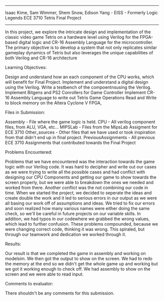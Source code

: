 *************************************************************************************************
Isaac Kime, Sam Wimmer, Shem Snow, Edison Yang - EISS - Formerly Logic Legends
ECE 3710
Tetris Final Project
*************************************************************************************************

In this project, we explore the intricate design and implementation of
the classic video game Tetris on a hardware level using Verilog for
the FPGA-based digital logic and CR-16 Assembly Language for
the microcontroller. The primary objective is to develop a system
that not only replicates similar gameplay dynamics of Tetris but
also leverages the unique capabilities of both Verilog and CR-16
architecture

Learning Objectives:

Design and understand how an each component of the CPU works, which will benefit for Final Project.
Implement and understand a digital design using the Verilog.
Write a testbench of the compoentnsusing the Verilog.
Implement Bitgens and PS2 Conrollers for Game Controller
Implement CR-16 Assembly Language to write out Tetris Game Operations
Read and Write to block memory on the Altera Cyclone V FPGA,

Files in Submission:

Assembly - File where the game logic is held.
CPU - All verilog component files, from ALU, VGA, etc...
MIPSLab - Files from the MipsLab Assigment for ECE 3710
Other_sources - Other files that we have used or took inspiration from that didn't end up in final project.
PreviousAssignments - All previous ECE 3710 Assignments that contributed towards the Final Project


Problems Encountered: 

Problems that we have encountered was the interaction towards the game logic with
our Verilog code. It was hard to decipher and write out our cases as we were trying to
write all the possible cases and had conflict with designing our CPU Components and getting our 
game to show towards the screen properly, but we were able to breakdown the ones we needed 
and worked from there. Another conflict was the not combining our code in time. When 
we started the project, we decided to seperate the ideas and create double the work and it led to 
serious errors in our output as we were all basing our work off of assumptions and ideas. 
We tried to fix our errors and soon realized how many various names were either
doing the same check, so we'll be careful in future projects on our variable skills.
In addition, we had typos in our codewhere we grabbed the wrong values, which lead 
to further confusion. These problems compounded, because we were changing correct code,
thinking it was wrong. This spiraled, but through our teamwork and dedication we worked 
through it. 

Results:

Our result is that we completed the game in assembly and working on modelsim. We then got the output to show
on the screen. We had to redo the memory at the end so we didn't get the whole game up and working but we got it
working enough to check off. We had assembly to show on the screen and we were able to read input. 

Comments to evaluator:

There shouldn't be any comments for this submission.


